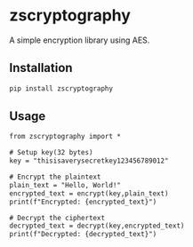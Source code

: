 # zscryptography

A simple encryption library using AES.

## Installation

```bash
pip install zscryptography
```
## Usage
```xml
from zscryptography import *

# Setup key(32 bytes)
key = "thisisaverysecretkey123456789012"

# Encrypt the plaintext
plain_text = "Hello, World!"
encrypted_text = encrypt(key,plain_text)
print(f"Encrypted: {encrypted_text}")

# Decrypt the ciphertext
decrypted_text = decrypt(key,encrypted_text)
print(f"Decrypted: {decrypted_text}")
```
